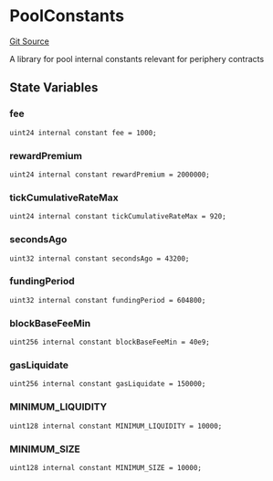 # PoolConstants
[Git Source](https://github.com/MarginalProtocol/v1-periphery/blob/2ce1df3e90c9d2b47899fece944f04a7d78d5b16/contracts/libraries/PoolConstants.sol)

A library for pool internal constants relevant for periphery contracts


## State Variables
### fee

```solidity
uint24 internal constant fee = 1000;
```


### rewardPremium

```solidity
uint24 internal constant rewardPremium = 2000000;
```


### tickCumulativeRateMax

```solidity
uint24 internal constant tickCumulativeRateMax = 920;
```


### secondsAgo

```solidity
uint32 internal constant secondsAgo = 43200;
```


### fundingPeriod

```solidity
uint32 internal constant fundingPeriod = 604800;
```


### blockBaseFeeMin

```solidity
uint256 internal constant blockBaseFeeMin = 40e9;
```


### gasLiquidate

```solidity
uint256 internal constant gasLiquidate = 150000;
```


### MINIMUM_LIQUIDITY

```solidity
uint128 internal constant MINIMUM_LIQUIDITY = 10000;
```


### MINIMUM_SIZE

```solidity
uint128 internal constant MINIMUM_SIZE = 10000;
```


